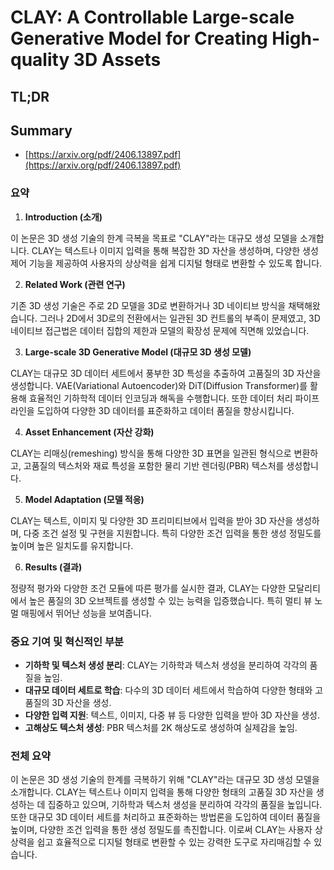 # CLAY: A Controllable Large-scale Generative Model for Creating High-quality 3D Assets
## TL;DR
## Summary
- [https://arxiv.org/pdf/2406.13897.pdf](https://arxiv.org/pdf/2406.13897.pdf)

### 요약

1. **Introduction (소개)**

이 논문은 3D 생성 기술의 한계 극복을 목표로 "CLAY"라는 대규모 생성 모델을 소개합니다. CLAY는 텍스트나 이미지 입력을 통해 복잡한 3D 자산을 생성하며, 다양한 생성 제어 기능을 제공하여 사용자의 상상력을 쉽게 디지털 형태로 변환할 수 있도록 합니다.

2. **Related Work (관련 연구)**

기존 3D 생성 기술은 주로 2D 모델을 3D로 변환하거나 3D 네이티브 방식을 채택해왔습니다. 그러나 2D에서 3D로의 전환에서는 일관된 3D 컨트롤의 부족이 문제였고, 3D 네이티브 접근법은 데이터 집합의 제한과 모델의 확장성 문제에 직면해 있었습니다.

3. **Large-scale 3D Generative Model (대규모 3D 생성 모델)**

CLAY는 대규모 3D 데이터 세트에서 풍부한 3D 특성을 추출하여 고품질의 3D 자산을 생성합니다. VAE(Variational Autoencoder)와 DiT(Diffusion Transformer)를 활용해 효율적인 기하학적 데이터 인코딩과 해독을 수행합니다. 또한 데이터 처리 파이프라인을 도입하여 다양한 3D 데이터를 표준화하고 데이터 품질을 향상시킵니다.

4. **Asset Enhancement (자산 강화)**

CLAY는 리매싱(remeshing) 방식을 통해 다양한 3D 표면을 일관된 형식으로 변환하고, 고품질의 텍스처와 재료 특성을 포함한 물리 기반 렌더링(PBR) 텍스처를 생성합니다.

5. **Model Adaptation (모델 적응)**

CLAY는 텍스트, 이미지 및 다양한 3D 프리미티브에서 입력을 받아 3D 자산을 생성하며, 다중 조건 설정 및 구현을 지원합니다. 특히 다양한 조건 입력을 통한 생성 정밀도를 높이며 높은 일치도를 유지합니다.

6. **Results (결과)**

정량적 평가와 다양한 조건 모듈에 따른 평가를 실시한 결과, CLAY는 다양한 모달리티에서 높은 품질의 3D 오브젝트를 생성할 수 있는 능력을 입증했습니다. 특히 멀티 뷰 노멀 매핑에서 뛰어난 성능을 보여줍니다.

### 중요 기여 및 혁신적인 부분

- **기하학 및 텍스처 생성 분리**: CLAY는 기하학과 텍스처 생성을 분리하여 각각의 품질을 높임.
- **대규모 데이터 세트로 학습**: 다수의 3D 데이터 세트에서 학습하여 다양한 형태와 고품질의 3D 자산을 생성.
- **다양한 입력 지원**: 텍스트, 이미지, 다중 뷰 등 다양한 입력을 받아 3D 자산을 생성.
- **고해상도 텍스처 생성**: PBR 텍스처를 2K 해상도로 생성하여 실제감을 높임.

### 전체 요약

이 논문은 3D 생성 기술의 한계를 극복하기 위해 "CLAY"라는 대규모 3D 생성 모델을 소개합니다. CLAY는 텍스트나 이미지 입력을 통해 다양한 형태의 고품질 3D 자산을 생성하는 데 집중하고 있으며, 기하학과 텍스처 생성을 분리하여 각각의 품질을 높입니다. 또한 대규모 3D 데이터 세트를 처리하고 표준화하는 방법론을 도입하여 데이터 품질을 높이며, 다양한 조건 입력을 통한 생성 정밀도를 촉진합니다. 이로써 CLAY는 사용자 상상력을 쉽고 효율적으로 디지털 형태로 변환할 수 있는 강력한 도구로 자리매김할 수 있습니다.